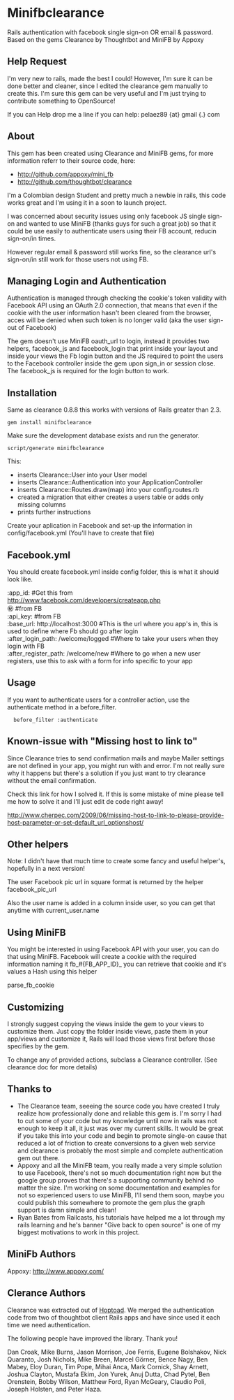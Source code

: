 Minifbclearance
=========

Rails authentication with facebook single sign-on OR email & password. 
Based on the gems Clearance by Thoughtbot and MiniFB by Appoxy

Help Request
----

I'm very new to rails, made the best I could! However, I'm sure it can be done better and cleaner, since I edited the clearance
gem manually to create this.  I'm sure this gem can be very useful and I'm just trying to contribute something to OpenSource! 

If you can Help drop me a line if you can help: pelaez89 {at} gmail {.} com

About
----
This gem has been created using Clearance and MiniFB gems, for more information referr to their source code, here:

* http://github.com/appoxy/mini_fb
* http://github.com/thoughtbot/clearance

I'm a Colombian design Student and pretty much a newbie in rails, this code works great and I'm using it in a soon to launch project.

I was concerned about security issues using only facebook JS single sign-on and wanted to use MiniFB (thanks guys
for such a great job) so that it could be use easily to authenticate users using their FB account, reducin sign-on/in times.

However regular email & password still works fine, so the clearance url's sign-on/in still work for those users not using FB.

Managing Login and Authentication
----

Authentication is managed through checking the cookie's token validity with Facebook API using an OAuth 2.0 connection, that 
means that even if the cookie with the user information hasn't been cleared from the browser, acces will be denied when 
such token  is no longer valid (aka the user sign-out of Facebook)

The gem doesn't use MiniFB oauth_url to login, instead it provides two helpers, facebook_js and facebook_login that
print inside your layout and inside your views the Fb login button and the JS required to point the users to the
Facebook controller inside the gem upon sign_in or session close. The facebook_js is required for the login button to work.

Installation
------------
Same as clearance 0.8.8 this works with versions of Rails greater than 2.3.

    gem install minifbclearance

Make sure the development database exists and run the generator. 

    script/generate minifbclearance

This:

* inserts Clearance::User into your User model
* inserts Clearance::Authentication into your ApplicationController
* inserts Clearance::Routes.draw(map) into your config.routes.rb
* created a migration that either creates a users table or adds only missing columns
* prints further instructions


Create your aplication in Facebook and set-up the information in config/facebook.yml (You'll have to create that file)

Facebook.yml
-----

You should create facebook.yml inside config folder, this is what it should look like.

:app_id: #Get this from http://www.facebook.com/developers/createapp.php    
:secret: #from FB    
:api_key: #from FB    
:base_url: http://localhost:3000 #This is the url where you app's in, this is used to define where Fb should go after login    
:after_login_path: /welcome/logged #Where to take your users when they login with FB    
:after_register_path: /welcome/new #Where to go when a new user registers, use this to ask with a form for info specific to your app    

Usage
-----

If you want to authenticate users for a controller action, use the authenticate
method in a before_filter.

      before_filter :authenticate

Known-issue with "Missing host to link to"
---------

Since Clearance tries to send confirmation mails and maybe Mailer settings are not defined in your app, you might run with and error. I'm not really sure why it happens but there's a solution if you just want to try clearance without the email confirmation.

Check this link for how I solved it. If this is some mistake of mine please tell me how to solve it and I'll just edit de code right away!

http://www.cherpec.com/2009/06/missing-host-to-link-to-please-provide-host-parameter-or-set-default_url_optionshost/

Other helpers
-----------
Note: I didn't have that much time to create some fancy and useful helper's, hopefully in a next version! 

The user Facebook pic url in square format is returned by the helper facebook_pic_url

Also the user name is added in a column inside user, so you can get that anytime with current_user.name

Using MiniFB
-----------
You might be interested in using Facebook API with your user, you can do that using MiniFB.
Facebook will create a cookie with the required information naming it fb_#{FB_APP_ID}_
you can retrieve that cookie and it's values a Hash using this helper 

parse_fb_cookie 

Customizing
-----------

I strongly suggest copying the views inside the gem to your views to customize them. 
Just copy the folder inside views, paste them in your app/views and customize it, 
Rails will load those views first before those specifies by the gem.

To change any of provided actions, subclass a Clearance controller. (See clearance doc for more details)

Thanks to
-------

* The Clearance team, seeeing the source code you have created I truly realize how professionally done and reliable this gem is. I'm sorry I had to cut some of your code but my knowledge until now in rails was not enough to keep it all, it just was over my current skills. It would be great if you take this into your code and begin to promote single-on cause that reduced a lot of friction to create conversions to a given web service and clearance is probably the most simple and complete authentication gem out there.
* Appoxy and all the MiniFB team, you really made a very simple solution to use Facebook, there's not so much documentation right now but the google group proves that there's a supporting community behind no matter the size. I'm working on some documentation and examples for not so experienced users to use MiniFB, I'll send them soon, maybe you could publish this somewhere to promote the gem plus the graph support is damn simple and clean!
* Ryan Bates from Railcasts, his tutorials have helped me a lot through my rails learning and he's banner "Give back to open source" is one of my biggest motivations to work in this project.


MiniFb Authors
-------

Appoxy: http://www.appoxy.com/

Clerance Authors
-------

Clearance was extracted out of [Hoptoad](http://hoptoadapp.com). We merged the
authentication code from two of thoughtbot client Rails apps and have since
used it each time we need authentication.

The following people have improved the library. Thank you!

Dan Croak, Mike Burns, Jason Morrison, Joe Ferris, Eugene Bolshakov,
Nick Quaranto, Josh Nichols, Mike Breen, Marcel Görner, Bence Nagy, Ben Mabey,
Eloy Duran, Tim Pope, Mihai Anca, Mark Cornick, Shay Arnett, Joshua Clayton,
Mustafa Ekim, Jon Yurek, Anuj Dutta, Chad Pytel, Ben Orenstein, Bobby Wilson,
Matthew Ford, Ryan McGeary, Claudio Poli, Joseph Holsten, and Peter Haza.
